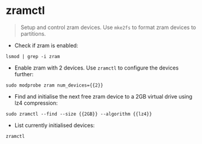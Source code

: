 # zramctl

> Setup and control zram devices.
> Use `mke2fs` to format zram devices to partitions.

- Check if zram is enabled:

`lsmod | grep -i zram`

- Enable zram with 2 devices. Use `zramctl` to configure the devices further:

`sudo modprobe zram num_devices={{2}}`

- Find and initialise the next free zram device to a 2GB virtual drive using lz4 compression:

`sudo zramctl --find --size {{2GB}} --algorithm {{lz4}}`

- List currently initialised devices:

`zramctl`
